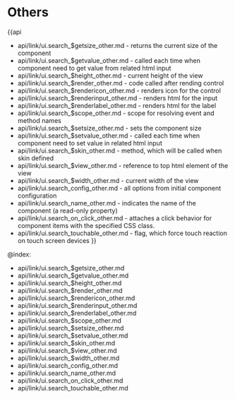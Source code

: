 Others
=======

{{api
- api/link/ui.search_$getsize_other.md - returns the current size of the component
- api/link/ui.search_$getvalue_other.md - called each time when component need to get value from related html input
- api/link/ui.search_$height_other.md - current height of the view
- api/link/ui.search_$render_other.md - code called after rending control
- api/link/ui.search_$rendericon_other.md - renders icon for the control
- api/link/ui.search_$renderinput_other.md - renders html for the input
- api/link/ui.search_$renderlabel_other.md - renders html for the label
- api/link/ui.search_$scope_other.md - scope for resolving event and method names
- api/link/ui.search_$setsize_other.md - sets the component size
- api/link/ui.search_$setvalue_other.md - called each time when component need to set value in related html input
- api/link/ui.search_$skin_other.md - method, which will be called when skin defined
- api/link/ui.search_$view_other.md - reference to top html element of the view
- api/link/ui.search_$width_other.md - current width of the view
- api/link/ui.search_config_other.md - all options from initial component configuration
- api/link/ui.search_name_other.md - indicates the name of the component (a read-only property)
- api/link/ui.search_on_click_other.md - attaches a click behavior for component items with the specified CSS class.
- api/link/ui.search_touchable_other.md - flag, which force touch reaction on touch screen devices
}}

@index:
- api/link/ui.search_$getsize_other.md
- api/link/ui.search_$getvalue_other.md
- api/link/ui.search_$height_other.md
- api/link/ui.search_$render_other.md
- api/link/ui.search_$rendericon_other.md
- api/link/ui.search_$renderinput_other.md
- api/link/ui.search_$renderlabel_other.md
- api/link/ui.search_$scope_other.md
- api/link/ui.search_$setsize_other.md
- api/link/ui.search_$setvalue_other.md
- api/link/ui.search_$skin_other.md
- api/link/ui.search_$view_other.md
- api/link/ui.search_$width_other.md
- api/link/ui.search_config_other.md
- api/link/ui.search_name_other.md
- api/link/ui.search_on_click_other.md
- api/link/ui.search_touchable_other.md


